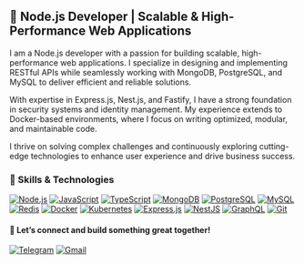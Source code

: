 ## 🚀 Node.js Developer | Scalable & High-Performance Web Applications

I am a Node.js developer with a passion for building scalable, high-performance web applications. I specialize in designing and implementing RESTful APIs while seamlessly working with MongoDB, PostgreSQL, and MySQL to deliver efficient and reliable solutions.

With expertise in Express.js, Nest.js, and Fastify, I have a strong foundation in security systems and identity management. My experience extends to Docker-based environments, where I focus on writing optimized, modular, and maintainable code.

I thrive on solving complex challenges and continuously exploring cutting-edge technologies to enhance user experience and drive business success.

### 🚀 Skills & Technologies  

[![Node.js](https://img.shields.io/badge/Node.js-339933?logo=node.js&logoColor=white)](https://nodejs.org/)
[![JavaScript](https://img.shields.io/badge/JavaScript-F7DF1E?logo=javascript&logoColor=white)](https://developer.mozilla.org/en-US/docs/Web/JavaScript)
[![TypeScript](https://img.shields.io/badge/TypeScript-3178C6?logo=typescript&logoColor=white)](https://www.typescriptlang.org/)
[![MongoDB](https://img.shields.io/badge/MongoDB-47A248?logo=mongodb&logoColor=white)](https://www.mongodb.com/)
[![PostgreSQL](https://img.shields.io/badge/PostgreSQL-336791?logo=postgresql&logoColor=white)](https://www.postgresql.org/)
[![MySQL](https://img.shields.io/badge/MySQL-4479A1?logo=mysql&logoColor=white)](https://www.mysql.com/)
[![Redis](https://img.shields.io/badge/Redis-DC382D?logo=redis&logoColor=white)](https://redis.io/)
[![Docker](https://img.shields.io/badge/Docker-2496ED?logo=docker&logoColor=white)](https://www.docker.com/)
[![Kubernetes](https://img.shields.io/badge/Kubernetes-326CE5?logo=kubernetes&logoColor=white)](https://kubernetes.io/)
[![Express.js](https://img.shields.io/badge/Express.js-000000?logo=express&logoColor=white)](https://expressjs.com/)
[![NestJS](https://img.shields.io/badge/NestJS-E0234E?logo=nestjs&logoColor=white)](https://nestjs.com/)
[![GraphQL](https://img.shields.io/badge/GraphQL-E10098?logo=graphql&logoColor=white)](https://graphql.org/)
[![Git](https://img.shields.io/badge/Git-F05032?logo=git&logoColor=white)](https://git-scm.com/)




#### 📩 Let’s connect and build something great together!

[![Telegram](https://img.shields.io/badge/Telegram-26A5E4?logo=telegram&logoColor=white)](https://t.me/ataeiu)
[![Gmail](https://img.shields.io/badge/Gmail-D14836?logo=gmail&logoColor=white)](mailto:ataeiu@gmail.com)
